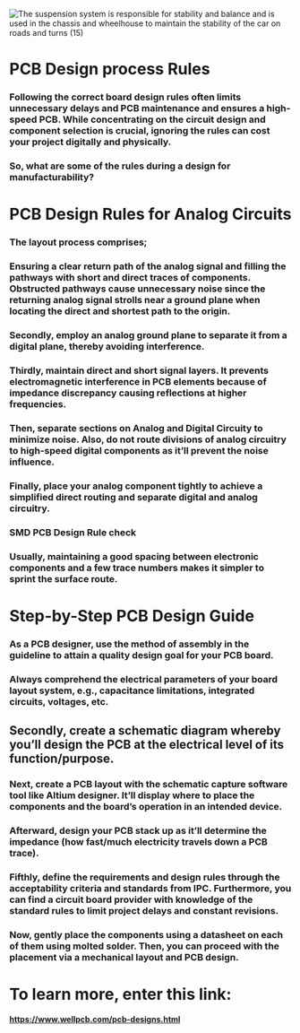 
![The suspension system is responsible for stability and balance and is used in the chassis and wheelhouse to maintain the stability of the car on roads and turns  (15)](https://user-images.githubusercontent.com/101976302/186585258-abf2ebf2-46d4-4a73-91af-69d23e94c581.png)
# PCB Design process Rules
### Following the correct board design rules often limits unnecessary delays and PCB maintenance and ensures a high-speed PCB. While concentrating on the circuit design and component selection is crucial, ignoring the rules can cost your project digitally and physically. 

### So, what are some of the rules during a design for manufacturability? 

# PCB Design Rules for Analog Circuits
### The layout process comprises; 

### Ensuring a clear return path of the analog signal and filling the pathways with short and direct traces of components. Obstructed pathways cause unnecessary noise since the returning analog signal strolls near a ground plane when locating the direct and shortest path to the origin. 
### Secondly, employ an analog ground plane to separate it from a digital plane, thereby avoiding interference. 
### Thirdly, maintain direct and short signal layers. It prevents electromagnetic interference in PCB elements because of impedance discrepancy causing reflections at higher frequencies. 
### Then, separate sections on Analog and Digital Circuity to minimize noise. Also, do not route divisions of analog circuitry to high-speed digital components as it’ll prevent the noise influence. 
### Finally, place your analog component tightly to achieve a simplified direct routing and separate digital and analog circuitry. 
### SMD PCB Design Rule check
### Usually, maintaining a good spacing between electronic components and a few trace numbers makes it simpler to sprint the surface route. 
# Step-by-Step PCB Design Guide

### As a PCB designer, use the method of assembly in the guideline to attain a quality design goal for your PCB board. 

### Always comprehend the electrical parameters of your board layout system, e.g., capacitance limitations, integrated circuits, voltages, etc. 
## Secondly, create a schematic diagram whereby you’ll design the PCB at the electrical level of its function/purpose. 
### Next, create a PCB layout with the schematic capture software tool like Altium designer. It’ll display where to place the components and the board’s operation in an intended device. 
### Afterward, design your PCB stack up as it’ll determine the impedance (how fast/much electricity travels down a PCB trace).  
### Fifthly, define the requirements and design rules through the acceptability criteria and standards from IPC. Furthermore, you can find a circuit board provider with knowledge of the standard rules to limit project delays and constant revisions. 
### Now, gently place the components using a datasheet on each of them using molted solder. Then, you can proceed with the placement via a mechanical layout and PCB design. 

# To learn more, enter this link:
#### https://www.wellpcb.com/pcb-designs.html

